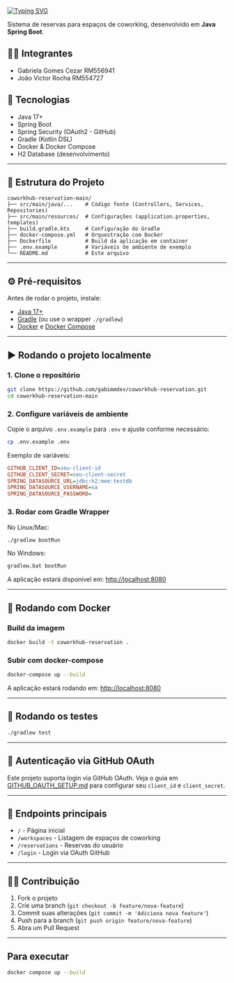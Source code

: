[![Typing SVG](https://readme-typing-svg.herokuapp.com/?color=7209b7&size=35&center=true&vCenter=true&width=1000&lines=+Bem+vindo+ao+CoWork+Hub!+)](https://git.io/typing-svg)


Sistema de reservas para espaços de coworking, desenvolvido em **Java Spring Boot**.

## 🧑‍💻 Integrantes
+ Gabriela Gomes Cezar RM556941
+ João Victor Rocha RM554727

## 🚀 Tecnologias

* Java 17+
* Spring Boot
* Spring Security (OAuth2 - GitHub)
* Gradle (Kotlin DSL)
* Docker & Docker Compose
* H2 Database (desenvolvimento)

---

## 📂 Estrutura do Projeto

```
coworkhub-reservation-main/
├── src/main/java/...    # Código fonte (Controllers, Services, Repositories)
├── src/main/resources/  # Configurações (application.properties, templates)
├── build.gradle.kts     # Configuração do Gradle
├── docker-compose.yml   # Orquestração com Docker
├── Dockerfile           # Build da aplicação em container
├── .env.example         # Variáveis de ambiente de exemplo
└── README.md            # Este arquivo
```

---

## ⚙️ Pré-requisitos

Antes de rodar o projeto, instale:

* [Java 17+](https://adoptium.net/)
* [Gradle](https://gradle.org/) (ou use o wrapper `./gradlew`)
* [Docker](https://www.docker.com/) e [Docker Compose](https://docs.docker.com/compose/)

---

## ▶️ Rodando o projeto localmente

### 1. Clone o repositório

```bash
git clone https://github.com/gabimmdev/coworkhub-reservation.git
cd coworkhub-reservation-main
```

### 2. Configure variáveis de ambiente

Copie o arquivo `.env.example` para `.env` e ajuste conforme necessário:

```bash
cp .env.example .env
```

Exemplo de variáveis:

```ini
GITHUB_CLIENT_ID=seu-client-id
GITHUB_CLIENT_SECRET=seu-client-secret
SPRING_DATASOURCE_URL=jdbc:h2:mem:testdb
SPRING_DATASOURCE_USERNAME=sa
SPRING_DATASOURCE_PASSWORD=
```

### 3. Rodar com Gradle Wrapper

No Linux/Mac:

```bash
./gradlew bootRun
```

No Windows:

```bash
gradlew.bat bootRun
```

A aplicação estará disponível em: [http://localhost:8080](http://localhost:8080)

---

## 🐳 Rodando com Docker

### Build da imagem

```bash
docker build -t coworkhub-reservation .
```

### Subir com docker-compose

```bash
docker-compose up --build
```

A aplicação estará rodando em: [http://localhost:8080](http://localhost:8080)

---

## 🧪 Rodando os testes

```bash
./gradlew test
```

---

## 🔑 Autenticação via GitHub OAuth

Este projeto suporta login via GitHub OAuth. Veja o guia em [GITHUB_OAUTH_SETUP.md](GITHUB_OAUTH_SETUP.md) para configurar seu `client_id` e `client_secret`.

---

## 📖 Endpoints principais

* `/` - Página inicial
* `/workspaces` - Listagem de espaços de coworking
* `/reservations` - Reservas do usuário
* `/login` - Login via OAuth GitHub

---

## 👨‍💻 Contribuição

1. Fork o projeto
2. Crie uma branch (`git checkout -b feature/nova-feature`)
3. Commit suas alterações (`git commit -m 'Adiciona nova feature'`)
4. Push para a branch (`git push origin feature/nova-feature`)
5. Abra um Pull Request

---
## Para executar

```bash
docker compose up --build
```
